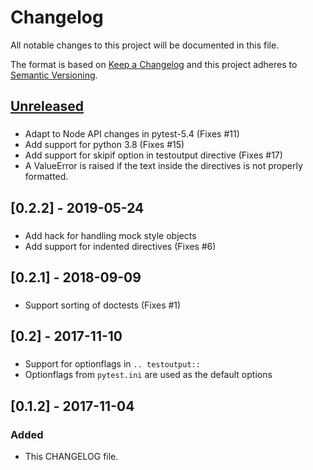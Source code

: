 # Changelog
All notable changes to this project will be documented in this file.

The format is based on [Keep a Changelog](http://keepachangelog.com/en/1.0.0/)
and this project adheres to [Semantic Versioning](http://semver.org/spec/v2.0.0.html).

## [Unreleased]
###
- Adapt to Node API changes in pytest-5.4 (Fixes #11)
- Add support for python 3.8 (Fixes #15)
- Add support for skipif option in testoutput directive (Fixes #17)
- A ValueError is raised if the text inside the directives is not properly formatted.

## [0.2.2] - 2019-05-24
###
- Add hack for handling mock style objects
- Add support for indented directives (Fixes #6)

## [0.2.1] - 2018-09-09
###
- Support sorting of doctests (Fixes #1)

## [0.2] - 2017-11-10
###
- Support for optionflags in `.. testoutput::`
- Optionflags from `pytest.ini` are used as the default options

## [0.1.2] - 2017-11-04
### Added
- This CHANGELOG file.

[Unreleased]: https://github.com/olivierlacan/keep-a-changelog/compare/v0.1.2...HEAD
